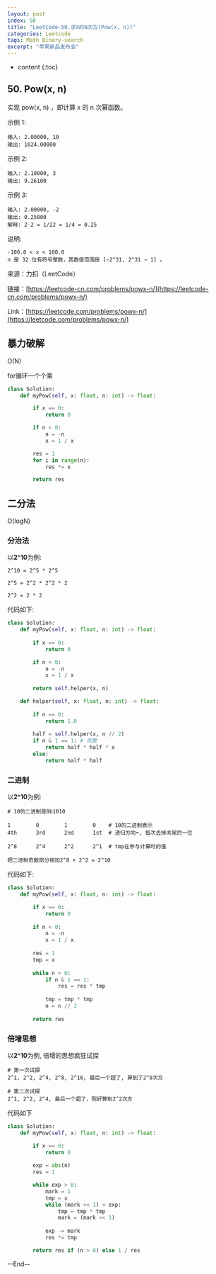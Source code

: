 ```yaml
---
layout: post
index: 50
title: "LeetCode-50.求X的N次方(Pow(x, n))"
categories: Leetcode
tags: Math Binary-search
excerpt: "苹果新品发布会"
---
```


* content
{:toc}

## 50. Pow(x, n)

实现 pow(x, n) ，即计算 x 的 n 次幂函数。

示例 1:

```
输入: 2.00000, 10
输出: 1024.00000
```

示例 2:

```
输入: 2.10000, 3
输出: 9.26100
```

示例 3:

```
输入: 2.00000, -2
输出: 0.25000
解释: 2-2 = 1/22 = 1/4 = 0.25
```

说明:

```
-100.0 < x < 100.0
n 是 32 位有符号整数，其数值范围是 [−2^31, 2^31 − 1] 。
```

来源：力扣（LeetCode）

链接：[https://leetcode-cn.com/problems/powx-n/](https://leetcode-cn.com/problems/powx-n/)

Link：[https://leetcode.com/problems/powx-n/](https://leetcode.com/problems/powx-n/)

## 暴力破解

O(N)

for循环一个个乘

```python
class Solution:
    def myPow(self, x: float, n: int) -> float:

        if x == 0:
            return 0

        if n < 0:
            n = -n
            x = 1 / x

        res = 1
        for i in range(n):
            res *= x

        return res
```

## 二分法

O(logN)

### 分治法

以**2^10**为例:

```
2^10 = 2^5 * 2^5

2^5 = 2^2 * 2^2 * 2

2^2 = 2 * 2
```

代码如下:

```python
class Solution:
    def myPow(self, x: float, n: int) -> float:
        
        if x == 0:
            return 0

        if n < 0:
            n = -n
            x = 1 / x
            
        return self.helper(x, n)

    def helper(self, x: float, n: int) -> float:
        
        if n == 0:
            return 1.0
        
        half = self.helper(x, n // 2)
        if n & 1 == 1: # 奇数
            return half * half * x
        else:
            return half * half
```

### 二进制

以**2^10**为例:

```
# 10的二进制是0b1010

1        0        1        0    # 10的二进制表示
4th      3rd      2nd      1st  # 递归方向⬅️, 每次去掉末尾的一位

2^8      2^4      2^2      2^1  # tmp在参与计算时的值

把二进制奇数部分相加2^8 + 2^2 = 2^10
```

代码如下:

```python
class Solution:
    def myPow(self, x: float, n: int) -> float:

        if x == 0:
            return 0
        
        if n < 0:
            n = -n
            x = 1 / x
        
        res = 1
        tmp = x
        
        while n > 0:
            if n & 1 == 1:
                res = res * tmp
                
            tmp = tmp * tmp
            n = n // 2
            
        return res
```

### 倍增思想

以**2^10**为例, 倍增的思想疯狂试探

```
# 第一次试探
2^1, 2^2, 2^4, 2^8, 2^16, 最后一个超了, 算到了2^8次方
                       
# 第二次试探
2^1, 2^2, 2^4, 最后一个超了，刚好算到2^2次方
```

代码如下

```python
class Solution:
    def myPow(self, x: float, n: int) -> float:

        if x == 0:
            return 0
        
        exp = abs(n)
        res = 1

        while exp > 0:
            mark = 1
            tmp = x
            while (mark << 1) < exp:
                tmp = tmp * tmp
                mark = (mark << 1)
                
            exp -= mark
            res *= tmp

        return res if (n > 0) else 1 / res
```

--End--